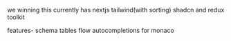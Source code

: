 we winning this
currently has nextjs tailwind(with sorting) shadcn and redux toolkit

features-
schema tables flow
autocompletions for monaco
